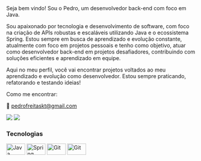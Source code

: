 

<div> 
 Seja bem vindo! Sou o Pedro, um desenvolvedor back-end com foco em Java.

Sou apaixonado por tecnologia e desenvolvimento de software, com foco na criação de APIs robustas e escaláveis utilizando Java e o ecossistema Spring. Estou sempre em busca de aprendizado e evolução constante, atualmente com foco em projetos pessoais e tenho como objetivo, atuar como desenvolvedor back-end em projetos desafiadores, contribuindo com soluções eficientes e aprendizado em equipe.

Aqui no meu perfil, você vai encontrar projetos voltados ao meu aprendizado e evolução como desenvolvedor. Estou sempre praticando, refatorando e testando ideias!


Como me encontrar:

 📧 pedrofreitaskt@gmail.com 
 
  <a href="https://www.instagram.com/pedrofreitaskt/" target="_blank"><img src="https://img.shields.io/badge/-Instagram-%23E4405F?style=for-the-badge&logo=instagram&logoColor=white" target="_blank"></a>
  <a href="https://www.linkedin.com/in/pedro-freitas-a234782a5" target="_blank"><img src="https://img.shields.io/badge/-LinkedIn-%230077B5?style=for-the-badge&logo=linkedin&logoColor=white" target="_blank"></a> 
  
</div>

### Tecnologias 

<div>
 <img  align="center" alt="Java" height="30" width="50"
  src="https://cdn.jsdelivr.net/gh/devicons/devicon@latest/icons/java/java-plain.svg" />
  <img  align="center" alt="Spring" height="30" width="50" src="https://cdn.jsdelivr.net/gh/devicons/devicon@latest/icons/spring/spring-original.svg" />
  <img align="center" alt="Git" height="30" width="50"
   src="https://cdn.jsdelivr.net/gh/devicons/devicon@latest/icons/git/git-original.svg" />
   <img  align="center" alt="Git" height="30" width="50"
    src="https://cdn.jsdelivr.net/gh/devicons/devicon@latest/icons/mysql/mysql-original.svg" />
          
          
          
          
          


</div>
